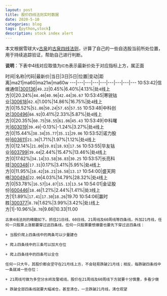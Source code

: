 ```yaml
---
layout: post
title: 股价四线法则实时数据
date: 2020-5-10
categories: blog
tags: [python,stock]
description: stock index alert
---
```



本文根据雪球大v[古泉](https://xueqiu.com/u/7148646888)的[古泉四线法则](https://xueqiu.com/7148646888/130498192)，计算了自己的一些自选股当前所处位置，用于持续追踪验证，帮助自己进行判断。

**说明**：下表中4线对应取值为`红色`表示最新价处于对应指标上方，属正面

时间|名称|代码|最新价|当日|3日|5日|位置|变动|距离|ma21|ma60|ma21w|ma60w
---|---|---|---|---|---|---|---|---
10:53:42|信维通信|[300136](https://xueqiu.com/S/SZ300136)|`49.22`|0.45%|6.40%|4.13%|处`4`线上方|0|20.24%|`44.46`|`40.96`|`42.44`|`36.67`
10:53:45|寒锐钴业|[300618](https://xueqiu.com/S/SZ300618)|`62.6`|1.00%|14.86%|16.75%|处`4`线上方|0|15.52%|`51.86`|`50.24`|`57.65`|`57.55`
10:53:48|中科创达|[300496](https://xueqiu.com/S/SZ300496)|`66.92`|0.41%|2.33%|5.87%|处`4`线上方|0|20.35%|`60.75`|`58.55`|`61.06`|`45.43`
10:53:49|中科曙光|[603019](https://xueqiu.com/S/SH603019)|`39.49`|-0.13%|-1.24%|3.27%|处`4`线上方|0|15.44%|`38.34`|`35.77`|`35.11`|`29.06`
10:53:52|诺力股份|[603611](https://xueqiu.com/S/SH603611)|`21.36`|1.71%|1.97%|1.12%|处`4`线上方|0|12.14%|`21.00`|`19.01`|`18.93`|`17.56`
10:53:55|华友钴业|[603799](https://xueqiu.com/S/SH603799)|`39.44`|2.44%|15.47%|13.46%|处`4`线上方|0|17.62%|`34.14`|`33.58`|`36.83`|`30.25`
10:53:57|长亮科技|[300348](https://xueqiu.com/S/SZ300348)|`17.31`|0.17%|3.41%|5.95%|处`4`线上方|0|11.95%|`16.42`|`16.21`|`16.58`|`13.17`
10:54:00|盛天网络|[300494](https://xueqiu.com/S/SZ300494)|`22.99`|4.03%|14.79%|28.32%|处`4`线上方|0|53.78%|`16.57`|`14.87`|`15.13`|`13.54`
10:54:01|金证股份|[600446](https://xueqiu.com/S/SH600446)|`18.46`|1.21%|2.44%|1.41%|处`3`线上方|1|1.89%|`17.41`|`17.30`|`18.26`|19.70
10:54:06|赢时胜|[300377](https://xueqiu.com/S/SZ300377)|`8.78`|1.62%|3.99%|3.42%|处`1`线上方|1|-10.96%|`8.70`|9.66|10.33|11.00

```
古泉4线法则的精髓如下。抓住21日线、60日线、21周线及60周线等四条线，外加21月线，任何一只股票上涨都要穿过这四条线，任何一只股票要想爆雷也要先下穿过这四条线：

+ 当股价爬上四条线中的两条可以少量建仓

+ 爬上四条线中的三条可以加大仓位

+ 爬上四条线中的四条可以全仓

任何一只大牛，其股价都会坚守在21月线上方，不会轻易跌破21月线；相反，每跌破四条线中一条就减一些仓位：

+ 21周线可做为多空分水岭及警戒线，股价在21周线及60周线下方就要十分慎重，多看少做

+ 跌破全部四条线就要大幅减仓，甚至清仓，一旦跌破21月线，清仓观望
```